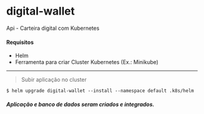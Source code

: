 # digital-wallet
Api - Carteira digital com Kubernetes


#### Requisitos

* Helm  
* Ferramenta para criar Cluster Kubernetes (Ex.: Minikube)
---

> Subir aplicação no cluster 
```
$ helm upgrade digital-wallet --install --namespace default .k8s/helm
```  


##### Aplicação e banco de dados seram criados e integrados.